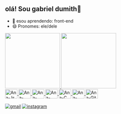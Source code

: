 ## olá! Sou gabriel dumith👋

- 🌱 esou aprendendo: front-end
- 😄 Pronomes: ele/dele

<div>
    <a href="https://github.com/GabrielDumith">
    <img height="180em" src="https://github-readme-stats.vercel.app/api?username=GabrielDumith&show_icons=true&theme=dark&include_all_commits=true&count_private=true"/>
    <img height="180em" src="https://github-readme-stats.vercel.app/api/top-langs/?username=GabrielDumith&layout=compact&langs_count=7&theme=dark"/>
    </div>
  <div>
   <img align="center" alt="Ana-Js" height="30" width="40" src="https://cdn.jsdelivr.net/gh/devicons/devicon/icons/javascript/javascript-original.svg">
  
  <img align="center" alt="Ana-Bootstrap" height="30" width="40" src="https://cdn.jsdelivr.net/gh/devicons/devicon/icons/bootstrap/bootstrap-original.svg">

  <img align="center" alt="Ana-HTML" height="30" width="40" src="https://cdn.jsdelivr.net/gh/devicons/devicon/icons/html5/html5-original.svg">

  <img align="center" alt="Ana-CSS" height="30" width="40" src="https://cdn.jsdelivr.net/gh/devicons/devicon/icons/css3/css3-original.svg">

  <img align="center" alt="Ana-C" height="30" width="40" src="https://cdn.jsdelivr.net/gh/devicons/devicon/icons/c/c-original.svg">

  <img align="center" alt="Ana-React" height="30" width="40" src="https://cdn.jsdelivr.net/gh/devicons/devicon/icons/react/react-original.svg">

  <img align="center" alt="Ana-Git" height="30" width="40" src="https://cdn.jsdelivr.net/gh/devicons/devicon/icons/git/git-original.svg">
  </div>
  <br>
 <div>
    <a href="https://mail.google.com/mail/u/0/#inbox?compose=new"><img src="https://img.shields.io/badge/Gmail-D14836?style=for-the-badge&logo=gmail&logoColor=white" alt="gmail"></a>
    <a href="https://www.instagram.com/biel_dumith/?next=%2F"><img src="https://img.shields.io/badge/Instagram-E4405F?style=for-the-badge&logo=instagram&logoColor=white" alt="instagram"></a>
